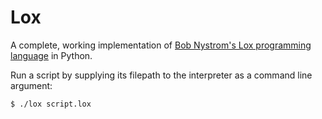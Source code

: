 # Lox

A complete, working implementation of [Bob Nystrom's Lox programming language][lox] in Python.

Run a script by supplying its filepath to the interpreter as a command line argument:

    $ ./lox script.lox

[lox]: http://craftinginterpreters.com

